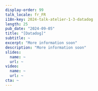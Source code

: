 ```yaml
---
display-order: 99
talk_locale: fr_FR
i18n-key: 2024-talk-atelier-1-3-datadog
length: 25
pub_date: "2024-09-05"
title: "[Datadog]"
subtitle: ~
excerpt: "More information soon"
description: "More information soon"
slides:
  name: ~
  url: ~
video:
  name: ~
  url: ~
cta: ~
---
```

